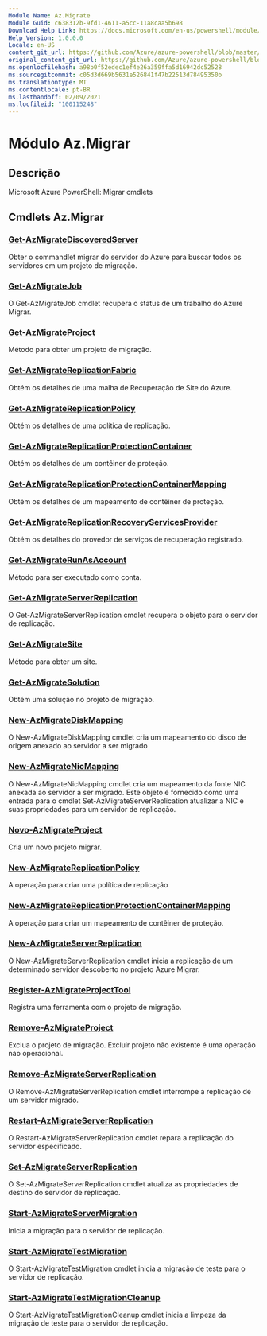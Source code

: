 ```yaml
---
Module Name: Az.Migrate
Module Guid: c638312b-9fd1-4611-a5cc-11a8caa5b698
Download Help Link: https://docs.microsoft.com/en-us/powershell/module/az.migrate
Help Version: 1.0.0.0
Locale: en-US
content_git_url: https://github.com/Azure/azure-powershell/blob/master/src/Migrate/help/Az.Migrate.md
original_content_git_url: https://github.com/Azure/azure-powershell/blob/master/src/Migrate/help/Az.Migrate.md
ms.openlocfilehash: a98b0f52edec1ef4e26a359ffa5d16942dc52528
ms.sourcegitcommit: c05d3d669b5631e526841f47b22513d78495350b
ms.translationtype: MT
ms.contentlocale: pt-BR
ms.lasthandoff: 02/09/2021
ms.locfileid: "100115248"
---
```

# Módulo Az.Migrar
## Descrição
Microsoft Azure PowerShell: Migrar cmdlets

## Cmdlets Az.Migrar
### [Get-AzMigrateDiscoveredServer](Get-AzMigrateDiscoveredServer.md)
Obter o commandlet migrar do servidor do Azure para buscar todos os servidores em um projeto de migração.

### [Get-AzMigrateJob](Get-AzMigrateJob.md)
O Get-AzMigrateJob cmdlet recupera o status de um trabalho do Azure Migrar.

### [Get-AzMigrateProject](Get-AzMigrateProject.md)
Método para obter um projeto de migração.

### [Get-AzMigrateReplicationFabric](Get-AzMigrateReplicationFabric.md)
Obtém os detalhes de uma malha de Recuperação de Site do Azure.

### [Get-AzMigrateReplicationPolicy](Get-AzMigrateReplicationPolicy.md)
Obtém os detalhes de uma política de replicação.

### [Get-AzMigrateReplicationProtectionContainer](Get-AzMigrateReplicationProtectionContainer.md)
Obtém os detalhes de um contêiner de proteção.

### [Get-AzMigrateReplicationProtectionContainerMapping](Get-AzMigrateReplicationProtectionContainerMapping.md)
Obtém os detalhes de um mapeamento de contêiner de proteção.

### [Get-AzMigrateReplicationRecoveryServicesProvider](Get-AzMigrateReplicationRecoveryServicesProvider.md)
Obtém os detalhes do provedor de serviços de recuperação registrado.

### [Get-AzMigrateRunAsAccount](Get-AzMigrateRunAsAccount.md)
Método para ser executado como conta.

### [Get-AzMigrateServerReplication](Get-AzMigrateServerReplication.md)
O Get-AzMigrateServerReplication cmdlet recupera o objeto para o servidor de replicação.

### [Get-AzMigrateSite](Get-AzMigrateSite.md)
Método para obter um site.

### [Get-AzMigrateSolution](Get-AzMigrateSolution.md)
Obtém uma solução no projeto de migração.

### [New-AzMigrateDiskMapping](New-AzMigrateDiskMapping.md)
O New-AzMigrateDiskMapping cmdlet cria um mapeamento do disco de origem anexado ao servidor a ser migrado

### [New-AzMigrateNicMapping](New-AzMigrateNicMapping.md)
O New-AzMigrateNicMapping cmdlet cria um mapeamento da fonte NIC anexada ao servidor a ser migrado.
Este objeto é fornecido como uma entrada para o cmdlet Set-AzMigrateServerReplication atualizar a NIC e suas propriedades para um servidor de replicação.

### [Novo-AzMigrateProject](New-AzMigrateProject.md)
Cria um novo projeto migrar.

### [New-AzMigrateReplicationPolicy](New-AzMigrateReplicationPolicy.md)
A operação para criar uma política de replicação

### [New-AzMigrateReplicationProtectionContainerMapping](New-AzMigrateReplicationProtectionContainerMapping.md)
A operação para criar um mapeamento de contêiner de proteção.

### [New-AzMigrateServerReplication](New-AzMigrateServerReplication.md)
O New-AzMigrateServerReplication cmdlet inicia a replicação de um determinado servidor descoberto no projeto Azure Migrar.

### [Register-AzMigrateProjectTool](Register-AzMigrateProjectTool.md)
Registra uma ferramenta com o projeto de migração.

### [Remove-AzMigrateProject](Remove-AzMigrateProject.md)
Exclua o projeto de migração.
Excluir projeto não existente é uma operação não operacional.

### [Remove-AzMigrateServerReplication](Remove-AzMigrateServerReplication.md)
O Remove-AzMigrateServerReplication cmdlet interrompe a replicação de um servidor migrado.

### [Restart-AzMigrateServerReplication](Restart-AzMigrateServerReplication.md)
O Restart-AzMigrateServerReplication cmdlet repara a replicação do servidor especificado.

### [Set-AzMigrateServerReplication](Set-AzMigrateServerReplication.md)
O Set-AzMigrateServerReplication cmdlet atualiza as propriedades de destino do servidor de replicação.

### [Start-AzMigrateServerMigration](Start-AzMigrateServerMigration.md)
Inicia a migração para o servidor de replicação.

### [Start-AzMigrateTestMigration](Start-AzMigrateTestMigration.md)
O Start-AzMigrateTestMigration cmdlet inicia a migração de teste para o servidor de replicação.

### [Start-AzMigrateTestMigrationCleanup](Start-AzMigrateTestMigrationCleanup.md)
O Start-AzMigrateTestMigrationCleanup cmdlet inicia a limpeza da migração de teste para o servidor de replicação.

